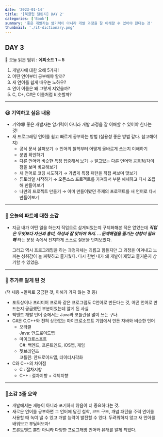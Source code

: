 ```yaml
---
date: '2023-01-14'
title: '[북클럽 챌린지] DAY 2'
categories: ['Book']
summary: '좋은 개발자는 암기력이 아니라 개발 과정을 잘 이해할 수 있어야 한다는 것'
thumbnail: './it-dictionary.png'
---
```


## DAY 3

🔖 오늘 읽은 범위 : **에피소드 1 ~ 5**

1. 개발자에 대한 오해 5가지!
2. 어떤 언어부터 공부해야 할까?
3. 새 언어를 쉽게 배우는 노하우?
4. 언어 이름은 왜 그렇게 지었을까?
5. C, C+, C#은 이름처럼 비슷할까?

---

### 😃 기억하고 싶은 내용

- 기억해! 좋은 개발자는 암기력이 아니라 개발 과정을 잘 이해할 수 있어야 한다는 것!
- 새 프로그래밍 언어를 쉽고 빠르게 공부하는 방법 (실용성 좋은 방법 같다. 참고해야지)
  - 공식 문서 살펴보기 → 언어의 철학부터 어떻게 올바르게 쓰는지 이해하기
  - 문법 확인하기
  - 다른 언어와 비슷한 특징 집중해서 보기 → 알고있는 다른 언어와 공통점/차이점을 보며 비교해보기
  - 새 언어로 코딩 시도하기 → 가볍게 특정 패턴을 직접 써보며 맛보기
  - 튜토리얼 시작하기 → 오픈소스 프로젝트를 가져와서 부분 해체하고 다시 조립해 만들어보기
  - 나만의 프로젝트 만들기 → 이미 만들어봤던 주제의 프로젝트를 새 언어로 다시 만들어보기

---

### 🤔 오늘의 파트에 대한 소감

- 지금 내가 어떤 일을 하는지 직업으로 삼게되었는지 구체화해본 적은 없었는데 **_직업은 무엇보다 자신의 흥미, 적성과 잘 맞아야 하지. …문제해결을 즐기는 성향이 필요해_** 라는 문장 속에서 진지하게 스스로 질문을 던져보았다.

  그리고 역시 프로그래밍을 하는 과정자체는 괴롭고 힘들지만 그 과정을 이겨내고 느끼는 성취감이 늘 짜릿하고 즐거웠다. 다시 한번 내가 왜 개발이 재밌고 즐거운지 상기할 수 있었음.

---

### 🔎 추가로 알게 된 것

(책 내용 +알파로 궁금한 것, 이해가 가지 않는 것 등)

- 포토샵이나 프리미어 프로와 같은 프로그램도 C언어로 만든다는 것, 어떤 언어로 만드는지 궁금했던 부분이었는데 알게 된 사실
- 백엔드 개발 언어 중에서는 Java와 코틀린을 많이 쓰는 구나.
- C#은 C,C++와 전혀 상관없는 마이크로소프트 기업에서 만든 자바와 비슷한 언어
  - 오라클  
    Java: 안드로이드앱
  - 마이크로소프트  
    C#: 백엔드, 프론트엔드, iOS앱, 게임
  - 젯브레인즈  
    코틀린: 안드로이드앱, 데이터시각화
- C와 C++의 차이점
  - C : 절차지향
  - C++ : 절차지향 + 객체지향

---

### 🤟소감 3줄 요약

- 개발에서는 재능이 아니라 포기하지 않음이 더 중요하다는 것.
- 새로운 언어를 공부하면 그 언어에 담긴 철학, 코드 구조, 개념 패턴을 주력 언어를 사용할 때 녹여 낼 수 있고 개발 능력이 발전할 수 있다. 두려워하지 않고 새 언어를 배워보고 부딪혀보자!
- 프론트엔드 뿐만 아니라 다양한 프로그래밍 언어와 유래를 알게 되었다.
